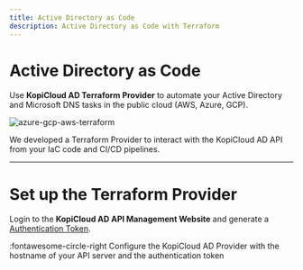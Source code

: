 ```yaml
---
title: Active Directory as Code
description: Active Directory as Code with Terraform
---
```


# Active Directory as Code

Use **KopiCloud AD Terraform Provider** to automate your Active Directory and Microsoft DNS tasks in the public cloud (AWS, Azure, GCP).

![azure-gcp-aws-terraform](https://help.kopicloud-ad-api.com/assets/docs/logos-azure-gcp-aws-terraform.png "Active Directory as Code with Terraform")

We developed a Terraform Provider to interact with the KopiCloud AD API from your IaC code and CI/CD pipelines.

----

# Set up the Terraform Provider

Login to the **KopiCloud AD API Management Website** and generate a [Authentication Token](../authentication/token-authentication.md).

:fontawesome-circle-right Configure the KopiCloud AD Provider with the hostname of your API server and the authentication token





